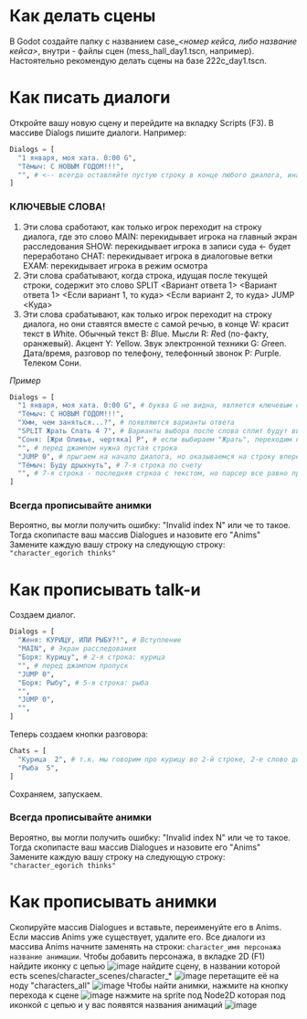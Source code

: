 # Как делать сцены
В Godot создайте папку с названием case_*<номер кейса, либо название кейса>*, внутри - файлы сцен (mess_hall_day1.tscn, например). Настоятельно рекомендую делать сцены на базе 222c_day1.tscn.

# Как писать диалоги
Откройте вашу новую сцену и перейдите на вкладку Scripts (F3).
В массиве Dialogs пишите диалоги.
Например:
```py
Dialogs = [
  "1 января, моя хата. 0:00 G",
  "Тёмыч: С НОВЫМ ГОДОМ!!!",
  "", # <-- всегда оставляйте пустую строку в конце любого диалога, иначе - краш.
]
```
### КЛЮЧЕВЫЕ СЛОВА!
1) Эти слова сработают, как только игрок переходит на строку диалога, где это слово
MAIN: перекидывает игрока на главный экран расследования
SHOW: перекидывает игрока в записи суда <- будет переработано
CHAT: перекидывает игрока в диалоговые ветки
EXAM: перекидывает игрока в режим осмотра
2) Эти слова срабатывают, когда строка, идущая после текущей строки, содержит это слово
SPLIT <Вариант ответа 1> <Вариант ответа 1> <Если вариант 1, то куда> <Если вариант 2, то куда>
JUMP <Куда>
3) Эти слова срабатывают, как только игрок переходит на строку диалога, но они ставятся вместе с самой речью, в конце
W: красит текст в *W*hite. Обычный текст
B: *B*lue. Мысли
R: *R*ed (по-факту, оранжевый). Акцент
Y: *Y*ellow. Звук электронной техники
G: *G*reen. Дата/время, разговор по телефону, телефонный звонок
P: *P*urple. Телеком Сони.

*Пример*

```py
Dialogs = [
  "1 января, моя хата. 0:00 G", # буква G не видна, является ключевым словом из 3-й группы. Эта строка - 0-я по счету
  "Тёмыч: С НОВЫМ ГОДОМ!!!",
  "Хмм, чем заняться...?", # появляются варианты ответа
  "SPLIT Жрать Спать 4 7", # Варианты выбора после слова сплит будут видны уже на строке "Хмм, чем заняться"
  "Соня: [Жри Оливье, чертяка] P", # если выбираем "Жрать", переходим на эту строку (эта строка - 4-я по счету)
  "", # перед джампом нужна пустая строка
  "JUMP 0", # прыгаем на начало диалога, но оказываемся на строку впереди ("Тёмыч: С НОВЫМ ГОДОМ!!!")
  "Тёмыч: Буду дрыхнуть", # 7-я строка по счету
  "", # 7-я строка - последняя стркоа с текстом, но парсер все равно проверяет строку впереди на наличие слов 2-й категории, по этому ставим пустую 8-ю строку, иначе - краш.
]
```
### Всегда прописывайте анимки
Вероятно, вы могли получить ошибку: "Invalid index N" или че то такое.
Тогда скопипасте ваш массив Dialogues и назовите его "Anims"
Замените каждую вашу строку на следующую строку:
`"character_egorich thinks"`

# Как прописывать talk-и
Создаем диалог.
```py
Dialogs = [
  "Женя: КУРИЦУ, ИЛИ РЫБУ?!", # Вступление
  "MAIN", # Экран расследования
  "Боря: Курицу", # 2-я строка: курица
  "", # перед джампом пропуск
  "JUMP 0",
  "Боря: Рыбу", # 5-я строка: рыба
  "", 
  "JUMP 0",
  "",
]
```
Теперь создаем кнопки разговора:
```py
Chats = [
  "Курица  2", # т.к. мы говорим про курицу во 2-й строке, 2-е слово должно быть цифрой "2". Заметьте большой пропуск после слова "Курица"
  "Рыба  5", 
]
```
Сохраняем, запускаем.

### Всегда прописывайте анимки
Вероятно, вы могли получить ошибку: "Invalid index N" или че то такое.
Тогда скопипасте ваш массив Dialogues и назовите его "Anims"
Замените каждую вашу строку на следующую строку:
`"character_egorich thinks"`

# Как прописывать анимки
Скопируйте массив Dialogues и вставьте, переименуйте его в Anims.
Если массив Anims уже существует, удалите его.
Все диалоги из массива Anims начните заменять на строки:
`character_имя персонажа название анимации`.
Чтобы добавить персонажа, в вкладке 2D (F1) найдите иконку с цепью
![image](https://user-images.githubusercontent.com/39464061/114108079-fd022200-98da-11eb-9ba6-333c184ecd38.png)
найдите сцену, в названии которой есть scenes/character_scenes/character_*
![image](https://user-images.githubusercontent.com/39464061/114108146-2753df80-98db-11eb-9f67-334f996c78cd.png)
перетащите её на ноду "characters_all"
![image](https://user-images.githubusercontent.com/39464061/114108161-376bbf00-98db-11eb-8f09-7a109f79bdc0.png)
Чтобы найти анимки, нажмите на кнопку перехода к сцене
![image](https://user-images.githubusercontent.com/39464061/114108194-481c3500-98db-11eb-83cc-49e73ff26538.png)
нажмите на sprite под Node2D которая под иконкой с цепью
и у вас появятся названия анимаций
![image](https://user-images.githubusercontent.com/39464061/114108244-5d915f00-98db-11eb-8cb4-6ede770d97af.png)
